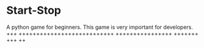 # Start-Stop
A python game for beginners. This game is very important for developers.
+++
+++++++++++++++++++++++++++
++++++++++++++++
+++++++
+++
++
